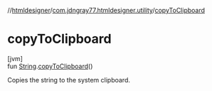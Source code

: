 //[htmldesigner](../../index.md)/[com.jdngray77.htmldesigner.utility](index.md)/[copyToClipboard](copy-to-clipboard.md)

# copyToClipboard

[jvm]\
fun [String](https://kotlinlang.org/api/latest/jvm/stdlib/kotlin/-string/index.html).[copyToClipboard](copy-to-clipboard.md)()

Copies the string to the system clipboard.
